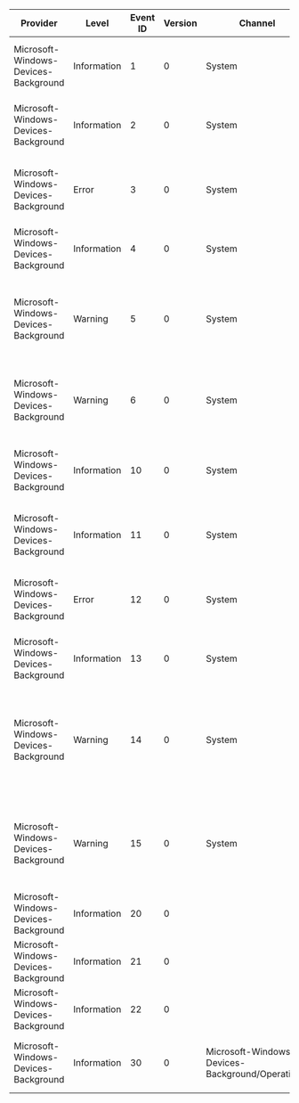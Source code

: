 Provider                              |  Level        |  Event ID  |  Version  |  Channel                                           |  Task                                                |  Opcode  |  Keyword  |  Message
--------------------------------------|---------------|------------|-----------|----------------------------------------------------|------------------------------------------------------|----------|-----------|------------------------------------------------------------------------------------------------------------------------
Microsoft-Windows-Devices-Background  |  Information  |  1         |  0        |  System                                            |  Application initiated device servicing/update task  |  Start   |           |  {Application} requested task {TriggerID} to service device {Device}.
Microsoft-Windows-Devices-Background  |  Information  |  2         |  0        |  System                                            |  Application initiated device servicing/update task  |          |           |  Task {TriggerID} started servicing device {Device} (process {TaskProcessID}).
Microsoft-Windows-Devices-Background  |  Error        |  3         |  0        |  System                                            |  Application initiated device servicing/update task  |  Stop    |           |  Task {TriggerID} canceled servicing of device {Device} because: {Reason}.
Microsoft-Windows-Devices-Background  |  Information  |  4         |  0        |  System                                            |  Application initiated device servicing/update task  |  Stop    |           |  Task {TriggerID} finished servicing device {Duration}.
Microsoft-Windows-Devices-Background  |  Warning      |  5         |  0        |  System                                            |  Application initiated device servicing/update task  |  Stop    |           |  Task {TriggerID} request was denied.  {Application} cannot service device {Device} because: {Reason}.
Microsoft-Windows-Devices-Background  |  Warning      |  6         |  0        |  System                                            |  Application initiated device servicing/update task  |  Stop    |           |  Task {TriggerID} request failed.  {Application} cannot service {Device} because: {Error}.
Microsoft-Windows-Devices-Background  |  Information  |  10        |  0        |  System                                            |  Application initiated device background task        |  Start   |           |  {Application} requested task {TriggerID} to access device to access device {Device}.
Microsoft-Windows-Devices-Background  |  Information  |  11        |  0        |  System                                            |  Application initiated device background task        |          |           |  Task {TriggerID} started accessing device {Device} (process {TaskProcessID}).
Microsoft-Windows-Devices-Background  |  Error        |  12        |  0        |  System                                            |  Application initiated device background task        |  Stop    |           |  Task {TriggerID} canceled access of device {Device} because: {Reason}.
Microsoft-Windows-Devices-Background  |  Information  |  13        |  0        |  System                                            |  Application initiated device background task        |  Stop    |           |  Task {TriggerID} finished accessing device {Duration}.
Microsoft-Windows-Devices-Background  |  Warning      |  14        |  0        |  System                                            |  Application initiated device background task        |  Stop    |           |  Task {TriggerID} request was denied.  {Application} cannot access device {Device} in the background because: {Reason}.
Microsoft-Windows-Devices-Background  |  Warning      |  15        |  0        |  System                                            |  Application initiated device background task        |  Stop    |           |  Task {TriggerID} request failed.  {Application} cannot access device {Device} in the background because: {Error}.
Microsoft-Windows-Devices-Background  |  Information  |  20        |  0        |                                                    |  DeviceTriggerPerformance                            |  Start   |           |
Microsoft-Windows-Devices-Background  |  Information  |  21        |  0        |                                                    |  DeviceTriggerPerformance                            |  Stop    |           |
Microsoft-Windows-Devices-Background  |  Information  |  22        |  0        |                                                    |  DeviceTriggerPerformance                            |  Stop    |           |
Microsoft-Windows-Devices-Background  |  Information  |  30        |  0        |  Microsoft-Windows-Devices-Background/Operational  |  DeviceAttemptAssociationAudit                       |          |           |  Package {packageName} is attempting to associate with {aepId}
